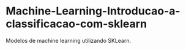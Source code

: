 # Machine-Learning-Introducao-a-classificacao-com-sklearn
Modelos de machine learning utilizando SKLearn.
